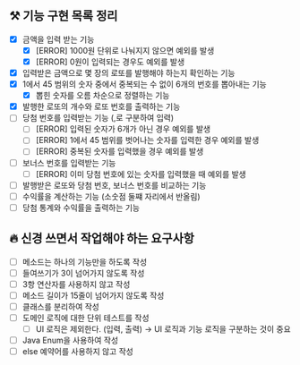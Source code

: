 ## ⚒️ 기능 구현 목록 정리

- [x] 금액을 입력 받는 기능
   - [x]  [ERROR] 1000원 단위로 나눠지지 않으면 예외를 발생
   - [x]  [ERROR] 0원이 입력되는 경우도 예외를 발생
- [x]  입력받은 금액으로 몇 장의 로또를 발행해야 하는지 확인하는 기능
- [x]  1에서 45 범위의 숫자 중에서 중복되는 수 없이 6개의 번호를 뽑아내는 기능
    - [x]  뽑힌 숫자를 오름 차순으로 정렬하는 기능
- [x]  발행한 로또의 개수와 로또 번호를 출력하는 기능
- [ ]  당첨 번호를 입력받는 기능 (,로 구분하여 입력)
    - [ ]  [ERROR] 입력된 숫자가 6개가 아닌 경우 예외를 발생
    - [ ]  [ERROR] 1에서 45 범위를 벗어나는 숫자를 입력한 경우 예외를 발생
    - [ ]  [ERROR] 중복된 숫자를 입력했을 경우 예외를 발생
- [ ]  보너스 번호를 입력받는 기능
    - [ ]  [ERROR] 이미 당첨 번호에 있는 숫자를 입력했을 때 예외를 발생
- [ ]  발행받은 로또와 당첨 번호, 보너스 번호를 비교하는 기능
- [ ]  수익률을 계산하는 기능 (소숫점 둘쨰 자리에서 반올림)
- [ ]  당첨 통계와 수익률을 출력하는 기능

## 🔥 신경 쓰면서 작업해야 하는 요구사항

- [ ]  메소드는 하나의 기능만을 하도록 작성
- [ ]  들여쓰기가 3이 넘어가지 않도록 작성
- [ ]  3항 연산자를 사용하지 않고 작성
- [ ]  메소드 길이가 15줄이 넘어가지 않도록 작성
- [ ]  클래스를 분리하여 작성
- [ ]  도메인 로직에 대한 단위 테스트를 작성
    - [ ]  UI 로직은 제외한다. (입력, 출력) → UI 로직과 기능 로직을 구분하는 것이 중요
- [ ]  Java Enum을 사용하여 작성
- [ ]  else 예약어를 사용하지 않고 작성